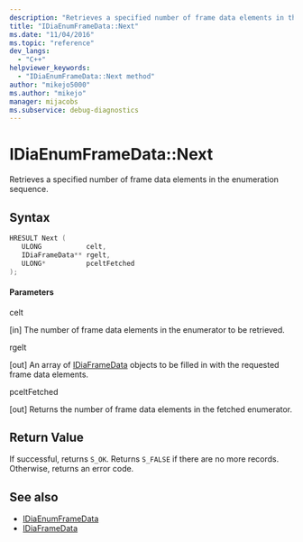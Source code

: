 ```yaml
---
description: "Retrieves a specified number of frame data elements in the enumeration sequence."
title: "IDiaEnumFrameData::Next"
ms.date: "11/04/2016"
ms.topic: "reference"
dev_langs:
  - "C++"
helpviewer_keywords:
  - "IDiaEnumFrameData::Next method"
author: "mikejo5000"
ms.author: "mikejo"
manager: mijacobs
ms.subservice: debug-diagnostics
---
```

# IDiaEnumFrameData::Next

Retrieves a specified number of frame data elements in the enumeration sequence.

## Syntax

```C++
HRESULT Next ( 
   ULONG           celt,
   IDiaFrameData** rgelt,
   ULONG*          pceltFetched
);
```

#### Parameters
 celt

[in] The number of frame data elements in the enumerator to be retrieved.

 rgelt

[out] An array of [IDiaFrameData](../../debugger/debug-interface-access/idiaframedata.md) objects to be filled in with the requested frame data elements.

 pceltFetched

[out] Returns the number of frame data elements in the fetched enumerator.

## Return Value
 If successful, returns `S_OK`. Returns `S_FALSE` if there are no more records. Otherwise, returns an error code.

## See also
- [IDiaEnumFrameData](../../debugger/debug-interface-access/idiaenumframedata.md)
- [IDiaFrameData](../../debugger/debug-interface-access/idiaframedata.md)
